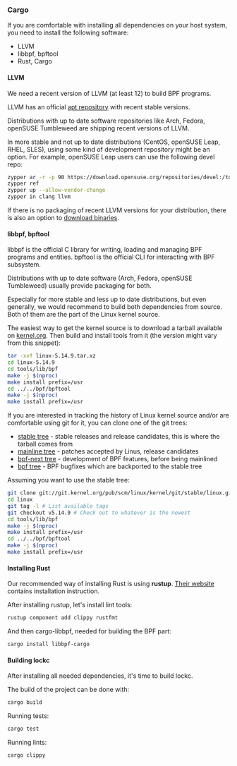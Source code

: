 ### Cargo

If you are comfortable with installing all dependencies on your host system,
you need to install the following software:

* LLVM
* libbpf, bpftool
* Rust, Cargo

#### LLVM

We need a recent version of LLVM (at least 12) to build BPF programs.

LLVM has an official [apt repository](https://apt.llvm.org/) with recent
stable versions.

Distributions with up to date software repositories like Arch, Fedora, openSUSE
Tumbleweed are shipping recent versions of LLVM.

In more stable and not up to date distributions (CentOS, openSUSE Leap, RHEL,
SLES), using some kind of development repository might be an option. For
example, openSUSE Leap users can use the following devel repo:

```bash
zypper ar -r -p 90 https://download.opensuse.org/repositories/devel:/tools:/compiler/openSUSE_Leap_15.3/devel:tools:compiler.repo
zypper ref
zypper up --allow-vendor-change
zypper in clang llvm
```

If there is no packaging of recent LLVM versions for your distribution, there
is also an option to [download binaries](https://releases.llvm.org/download.html).

#### libbpf, bpftool

libbpf is the official C library for writing, loading and managing BPF programs
and entities. bpftool is the official CLI for interacting with BPF subsystem.

Distributions with up to date software (Arch, Fedora, openSUSE Tumbleweed)
usually provide packaging for both.

Especially for more stable and less up to date distributions, but even
generally, we would recommend to build both dependencies from source. Both of
them are the part of the Linux kernel source.

The easiest way to get the kernel source is to download a tarball available on
[kernel.org](https://www.kernel.org/). Then build and install tools from it
(the version might vary from this snippet):

```bash
tar -xvf linux-5.14.9.tar.xz
cd linux-5.14.9
cd tools/lib/bpf
make -j $(nproc)
make install prefix=/usr
cd ../../bpf/bpftool
make -j $(nproc)
make install prefix=/usr
```

If you are interested in tracking the history of Linux kernel source and/or are
comfortable using git for it, you can clone one of the git trees:

* [stable tree](https://git.kernel.org/pub/scm/linux/kernel/git/stable/linux.git/) -
  stable releases and release candidates, this is where the tarball comes from
* [mainline tree](https://git.kernel.org/pub/scm/linux/kernel/git/torvalds/linux.git/) -
  patches accepted by Linus, release candidates
* [bpf-next tree](https://git.kernel.org/pub/scm/linux/kernel/git/bpf/bpf-next.git/) -
  development of BPF features, before being mainlined
* [bpf tree](https://git.kernel.org/pub/scm/linux/kernel/git/bpf/bpf.git/) -
  BPF bugfixes which are backported to the stable tree

Assuming you want to use the stable tree:

```bash
git clone git://git.kernel.org/pub/scm/linux/kernel/git/stable/linux.git
cd linux
git tag -l # List available tags
git checkout v5.14.9 # Check out to whatever is the newest
cd tools/lib/bpf
make -j $(nproc)
make install prefix=/usr
cd ../../bpf/bpftool
make -j $(nproc)
make install prefix=/usr
```

#### Installing Rust

Our recommended way of installing Rust is using **rustup**.
[Their website](https://rustup.rs/) contains installation instruction.

After installing rustup, let's install lint tools:

```bash
rustup component add clippy rustfmt
```

And then cargo-libbpf, needed for building the BPF part:

```bash
cargo install libbpf-cargo
```

#### Building lockc

After installing all needed dependencies, it's time to build lockc.

The build of the project can be done with:

```bash
cargo build
```

Running tests:

```bash
cargo test
```

Running lints:

```bash
cargo clippy
```
